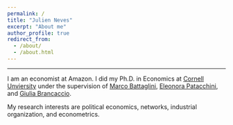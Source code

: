 ```yaml
---
permalink: /
title: "Julien Neves"
excerpt: "About me"
author_profile: true
redirect_from:
  - /about/
  - /about.html
---
```

---
I am an economist at Amazon. I did my Ph.D. in Economics at [Cornell Unviersity](https://as.vanderbilt.edu/econ) under the supervision of [Marco Battaglini](http://www.mbattaglini.com/), [Eleonora Patacchini](http://elepatacchini.com/), and [Giulia Brancaccio](http://www.giulia-brancaccio.com/).
 <!-- (co-chair), []() (co-chair), and [](). -->

My research interests are political economics, networks, industrial organization, and econometrics.
